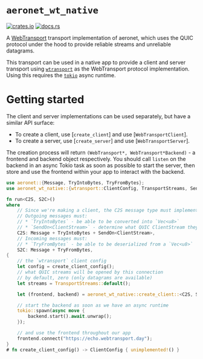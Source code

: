 # `aeronet_wt_native`

[![crates.io](https://img.shields.io/crates/v/aeronet_wt_native.svg)](https://crates.io/crates/aeronet_wt_native)
[![docs.rs](https://img.shields.io/docsrs/aeronet_wt_native)](https://docs.rs/aeronet_wt_native)

A [WebTransport](https://developer.chrome.com/en/articles/webtransport/) transport implementation
of aeronet, which uses the QUIC protocol under the hood to provide reliable streams and unreliable
datagrams.

This transport can be used in a native app to provide a client and server transport using
[`wtransport`](https://crates.io/crates/wtransport) as the WebTransport protocol implementation.
Using this requires the [`tokio`](https://crates.io/crates/tokio) async runtime.

# Getting started

The client and server implementations can be used separately, but have a similar API surface:
* To create a client, use [`create_client`] and use [`WebTransportClient`].
* To create a server, use [`create_server`] and use [`WebTransportServer`].

The creation process will return `(WebTransport*, WebTransport*Backend)` - a frontend and backend
object respectively. You should call `listen` on the backend in an async Tokio task as soon as
possible to start the server, then store and use the frontend within your app to interact with
the backend.

```rust
use aeronet::{Message, TryIntoBytes, TryFromBytes};
use aeronet_wt_native::{wtransport::ClientConfig, TransportStreams, SendOn, ClientStream};

fn run<C2S, S2C>()
where
    // Since we're making a client, the C2S message type must implement the outgoing traits
    // Outgoing messages must:
    // * `TryIntoBytes` - be able to be converted into `Vec<u8>`
    // * `SendOn<ClientStream>` - determine what QUIC ClientStream they are sent along
    C2S: Message + TryIntoBytes + SendOn<ClientStream>,
    // Incoming messages must:
    // * `TryFromBytes` - be able to be deserialized from a `Vec<u8>`
    S2C: Message + TryFromBytes,
{
    // the `wtransport` client config
    let config = create_client_config();
    // what QUIC streams will be opened by this connection
    // by default, zero (only datagrams are available)
    let streams = TransportStreams::default();

    let (frontend, backend) = aeronet_wt_native::create_client::<C2S, S2C>(config, streams);

    // start the backend as soon as we have an async runtime
    tokio::spawn(async move {
        backend.start().await.unwrap();
    });

    // and use the frontend throughout our app
    frontend.connect("https://echo.webtransport.day");
}
# fn create_client_config() -> ClientConfig { unimplemented!() }
```
